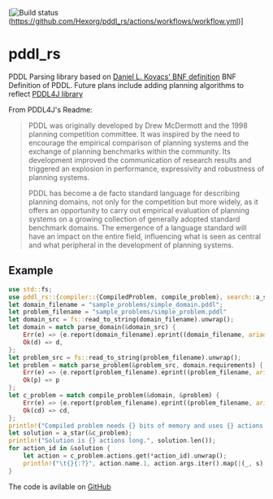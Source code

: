 [![Build status](https://github.com/Hexorg/pddl_rs/actions/workflows/workflow.yml/badge.svg)(https://github.com/Hexorg/pddl_rs/actions/workflows/workflow.yml)]

# pddl_rs

PDDL Parsing library based on [Daniel L. Kovacs' BNF definition](http://pddl4j.imag.fr/repository/wiki/BNF-PDDL-3.1.pdf) BNF Definition of PDDL. Future plans include adding planning algorithms to reflect [PDDL4J library](https://github.com/pellierd/pddl4j)

From PDDL4J's Readme:

> PDDL was originally developed by Drew McDermott and the 1998 planning competition committee. It was inspired by the need to encourage the empirical comparison of planning systems and the exchange of planning benchmarks within the community. Its development improved the communication of research results and triggered an explosion in performance, expressivity and robustness of planning systems.
> 
> PDDL has become a de facto standard language for describing planning domains, not only for the competition but more widely, as it offers an opportunity to carry out empirical evaluation of planning systems on a growing collection of generally adopted standard benchmark domains. The emergence of a language standard will have an impact on the entire field, influencing what is seen as central and what peripheral in the development of planning systems.

## Example

```rust
use std::fs;
use pddl_rs::{compiler::{CompiledProblem, compile_problem}, search::a_star, parser::{parse_domain, parse_problem}};
let domain_filename = "sample_problems/simple_domain.pddl";
let problem_filename = "sample_problems/simple_problem.pddl"
let domain_src = fs::read_to_string(domain_filename).unwrap();
let domain = match parse_domain(&domain_src) {
    Err(e) => {e.report(domain_filename).eprint((domain_filename, ariadne::Source::from(&domain_src))); panic!() },
    Ok(d) => d,
};
let problem_src = fs::read_to_string(problem_filename).unwrap();
let problem = match parse_problem(&problem_src, domain.requirements) {
    Err(e) => {e.report(problem_filename).eprint((problem_filename, ariadne::Source::from(&problem_src))); panic!() },
    Ok(p) => p
};
let c_problem = match compile_problem(&domain, &problem) {
    Err(e) => {e.report(problem_filename).eprint((problem_filename, ariadne::Source::from(&problem_src))); panic!() },
    Ok(cd) => cd,
};
println!("Compiled problem needs {} bits of memory and uses {} actions.", c_problem.memory_size, c_problem.actions.len());
let solution = a_star(&c_problem);
println!("Solution is {} actions long.", solution.len());
for action_id in &solution {
    let action = c_problem.actions.get(*action_id).unwrap();
    println!("\t{}{:?}", action.name.1, action.args.iter().map(|(_, s)| *s).collect::<Vec<&str>>());
}
```

The code is avilable on [GitHub](https://github.com/Hexorg/pddl_rs)